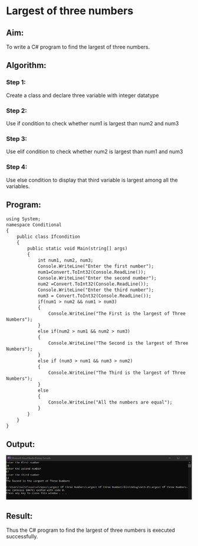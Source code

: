# Largest of three numbers
## Aim:
To write a C# program to find the largest of three numbers.
## Algorithm:
### Step 1:
Create a class and declare three variable with integer datatype
### Step 2:
Use if condition to check whether num1 is largest than num2 and num3
### Step 3:
Use elif condition to check whether num2 is largest than num1 and num3
### Step 4:
Use else condition to display that third variable is largest among all the variables.
## Program:
```
using System;
namespace Conditional
{
    public class Ifcondition
    {
        public static void Main(string[] args)
        {
            int num1, num2, num3;
            Console.WriteLine("Enter the first number");
            num1=Convert.ToInt32(Console.ReadLine());
            Console.WriteLine("Enter the second number");
            num2 =Convert.ToInt32(Console.ReadLine());
            Console.WriteLine("Enter the third number");
            num3 = Convert.ToInt32(Console.ReadLine());
            if(num1 > num2 && num1 > num3)
            {
                Console.WriteLine("The First is the largest of Three Numbers");
            }
            else if(num2 > num1 && num2 > num3)
            {
                Console.WriteLine("The Second is the largest of Three Numbers");
            }
            else if (num3 > num1 && num3 > num2)
            {
                Console.WriteLine("The Third is the largest of Three Numbers");
            }
            else
            {
                Console.WriteLine("All the numbers are equal");
            }
        }
    }
}
```
## Output:
![inp](4.jpg)
## Result:
Thus the C# program to find the largest of three numbers is executed successfully.
